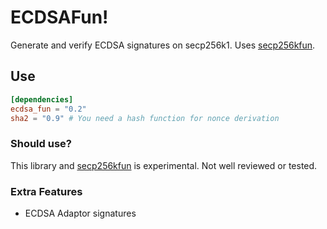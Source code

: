 # ECDSAFun!

Generate and verify ECDSA signatures on secp256k1.
Uses [secp256kfun].

## Use

``` toml
[dependencies]
ecdsa_fun = "0.2"
sha2 = "0.9" # You need a hash function for nonce derivation
```

### Should use?

This library and [secp256kfun] is experimental.
Not well reviewed or tested.

### Extra Features

- ECDSA Adaptor signatures

[secp256kfun]: https://docs.rs/secp256kfun
